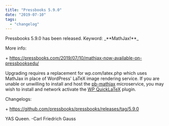 ```yaml
---
title: "Pressbooks 5.9.0"
date: "2019-07-10"
tags: 
  - "changelog"
---
```


Pressbooks 5.9.0 has been released. Keyword: \_\*\*MathJax!\*\*\_

More info:

\+ https://pressbooks.com/2019/07/10/mathjax-now-available-on-pressbooksedu/

Upgrading requires a replacement for wp.com/latex.php which uses MathJax in place of WordPress' LaTeX image rendering service. If you are unable or unwilling to install and host the [pb-mathjax](https://github.com/pressbooks/pb-mathjax) microservice, you may wish to install and network activate the [WP QuickLaTeX](http://www.holoborodko.com/pavel/quicklatex/) plugin.

Changelogs:

\+ https://github.com/pressbooks/pressbooks/releases/tag/5.9.0

YAS Queen. -Carl Friedrich Gauss
